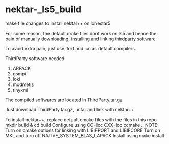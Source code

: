 # nektar-_ls5_build
make file changes to install nektar++ on lonestar5

For some reason, the default make files dont work on ls5 and hence the pain of manually downloading, installing and linking thirdparty software.

To avoid extra pain, just use ifort and icc as default compilers.

ThirdParty software needed:
1) ARPACK
2) gsmpi
3) loki
4) modmetis
5) tinyxml

The compiled softwares are located in ThirdParty.tar.gz

Just download ThirdParty.tar.gz, untar and link with nektar++

To install nektar++, replace default cmake files with the files in this repo
mkdir build & cd build
Configure using CC=icc CXX=icc ccmake ..
NOTE: Turn on cmake options for linking with LIBIFPORT and LIBIFCORE
Turn on MKL and turn off NATIVE_SYSTEM_BLAS_LAPACK
Install using make install 
